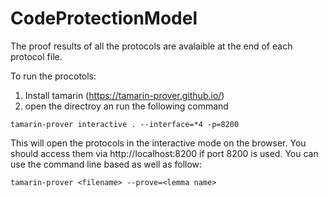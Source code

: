 # CodeProtectionModel

The proof results of all the protocols are avalaible at the end of each protocol file.

To run the procotols:
1. Install tamarin (https://tamarin-prover.github.io/)
2. open the directroy an run the following command

```
tamarin-prover interactive . --interface=*4 -p=8200
```

This will open the protocols in the interactive mode on the browser. You should access them via http://localhost:8200 if port 8200 is used. 
You can use the command line based as well as follow:

```
tamarin-prover <filename> --prove=<lemma name>
```